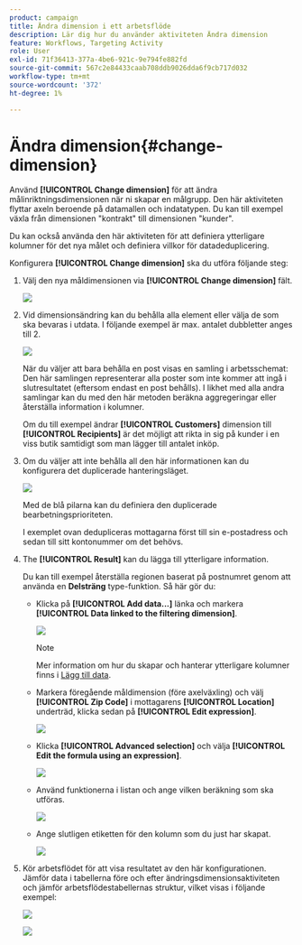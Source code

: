 ```yaml
---
product: campaign
title: Ändra dimension i ett arbetsflöde
description: Lär dig hur du använder aktiviteten Ändra dimension
feature: Workflows, Targeting Activity
role: User
exl-id: 71f36413-377a-4be6-921c-9e794fe882fd
source-git-commit: 567c2e84433caab708ddb9026dda6f9cb717d032
workflow-type: tm+mt
source-wordcount: '372'
ht-degree: 1%

---
```


# Ändra dimension{#change-dimension}

Använd **[!UICONTROL Change dimension]** för att ändra målinriktningsdimensionen när ni skapar en målgrupp. Den här aktiviteten flyttar axeln beroende på datamallen och indatatypen. Du kan till exempel växla från dimensionen &quot;kontrakt&quot; till dimensionen &quot;kunder&quot;.

Du kan också använda den här aktiviteten för att definiera ytterligare kolumner för det nya målet och definiera villkor för datadeduplicering.

Konfigurera **[!UICONTROL Change dimension]** ska du utföra följande steg:

1. Välj den nya måldimensionen via **[!UICONTROL Change dimension]** fält.

   ![](assets/s_user_change_dimension_param1.png)

1. Vid dimensionsändring kan du behålla alla element eller välja de som ska bevaras i utdata. I följande exempel är max. antalet dubbletter anges till 2.

   ![](assets/s_user_change_dimension_limit.png)

   När du väljer att bara behålla en post visas en samling i arbetsschemat: Den här samlingen representerar alla poster som inte kommer att ingå i slutresultatet (eftersom endast en post behålls). I likhet med alla andra samlingar kan du med den här metoden beräkna aggregeringar eller återställa information i kolumner.

   Om du till exempel ändrar **[!UICONTROL Customers]** dimension till **[!UICONTROL Recipients]** är det möjligt att rikta in sig på kunder i en viss butik samtidigt som man lägger till antalet inköp.

1. Om du väljer att inte behålla all den här informationen kan du konfigurera det duplicerade hanteringsläget.

   ![](assets/s_user_change_dimension_param2.png)

   Med de blå pilarna kan du definiera den duplicerade bearbetningsprioriteten.

   I exemplet ovan dedupliceras mottagarna först till sin e-postadress och sedan till sitt kontonummer om det behövs.

1. The **[!UICONTROL Result]** kan du lägga till ytterligare information.

   Du kan till exempel återställa regionen baserat på postnumret genom att använda en **Delsträng** type-funktion. Så här gör du:

   * Klicka på **[!UICONTROL Add data...]** länka och markera **[!UICONTROL Data linked to the filtering dimension]**.

     ![](assets/wf_change-dimension_sample_01.png)

     >[!NOTE]
     >
     >Mer information om hur du skapar och hanterar ytterligare kolumner finns i [Lägg till data](query.md#add-data).

   * Markera föregående måldimension (före axelväxling) och välj **[!UICONTROL Zip Code]** i mottagarens **[!UICONTROL Location]** underträd, klicka sedan på **[!UICONTROL Edit expression]**.

     ![](assets/wf_change-dimension_sample_02.png)

   * Klicka **[!UICONTROL Advanced selection]** och välja **[!UICONTROL Edit the formula using an expression]**.

     ![](assets/wf_change-dimension_sample_03.png)

   * Använd funktionerna i listan och ange vilken beräkning som ska utföras.

     ![](assets/wf_change-dimension_sample_04.png)

   * Ange slutligen etiketten för den kolumn som du just har skapat.

     ![](assets/wf_change-dimension_sample_05.png)

1. Kör arbetsflödet för att visa resultatet av den här konfigurationen. Jämför data i tabellerna före och efter ändringsdimensionsaktiviteten och jämför arbetsflödestabellernas struktur, vilket visas i följande exempel:

   ![](assets/wf_change-dimension_sample_06.png)

   ![](assets/wf_change-dimension_sample_07.png)
